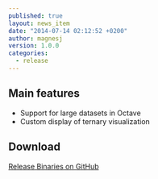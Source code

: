 ```yaml
---
published: true
layout: news_item
date: "2014-07-14 02:12:52 +0200"
author: magnesj
version: 1.0.0
categories: 
  - release
---
```


## Main features
- Support for large datasets in Octave
- Custom display of ternary visualization

## Download
[Release Binaries on GitHub](https://github.com/OPM/ResInsight/releases/tag/v1.2.0)

